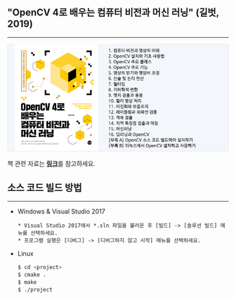 ## "OpenCV 4로 배우는 컴퓨터 비전과 머신 러닝" (길벗, 2019) 
---

![Title](./docs/title_contents.png)


책 관련 자료는 [**링크**](https://sunkyoo.github.io/opencv4cvml/)를 참고하세요.


## 소스 코드 빌드 방법
---
* Windows & Visual Studio 2017
    ```
    * Visual Studio 2017에서 *.sln 파일을 불러온 후 [빌드] -> [솔루션 빌드] 메뉴를 선택하세요.
    * 프로그램 실행은 [디버그] -> [디버그하지 않고 시작] 메뉴를 선택하세요.
    ```

* Linux
    ```bash
    $ cd <project>
    $ cmake .
    $ make
    $ ./project
    ```
